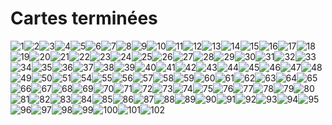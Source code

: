 # Cartes terminées
![1](1.png)![2](2.png)![3](3.png)![4](4.png)![5](5.png)![6](6.png)![7](7.png)![8](8.png)![9](9.png)![10](10.png)![11](11.png)![12](12.png)![13](13.png)![14](14.png)![15](15.png)![16](16.png)![17](17.png)![18](18.png)![19](19.png)![20](20.png)![21](21.png)![22](22.png)![23](23.png)![24](24.png)![25](25.png)![26](26.png)![27](27.png)![28](28.png)![29](29.png)![30](30.png)![31](31.png)![32](32.png)![33](33.png)![34](34.png)![35](35.png)![36](36.png)![37](37.png)![38](38.png)![39](39.png)![40](40.png)![41](41.png)![42](42.png)![43](43.png)![44](44.png)![45](45.png)![46](46.png)![47](47.png)![48](48.png)![49](49.png)![50](50.png)![51](51.png)![54](54.png)![55](55.png)![56](56.png)![57](57.png)![58](58.png)![59](59.png)![60](60.png)![61](61.png)![62](62.png)![63](63.png)![64](64.png)![65](65.png)![66](66.png)![67](67.png)![68](68.png)![69](69.png)![70](70.png)![71](71.png)![72](72.png)![73](73.png)![74](74.png)![75](75.png)![76](76.png)![77](77.png)![78](78.png)![79](79.png)![80](80.png)![81](81.png)![82](82.png)![83](83.png)![84](84.png)![85](85.png)![86](86.png)![87](87.png)![88](88.png)![89](89.png)![90](90.png)![91](91.png)![92](92.png)![93](93.png)![94](94.png)![95](95.png)![96](96.png)![97](97.png)![98](98.png)![99](99.png)![100](100.png)![101](101.png)![102](102.png)
